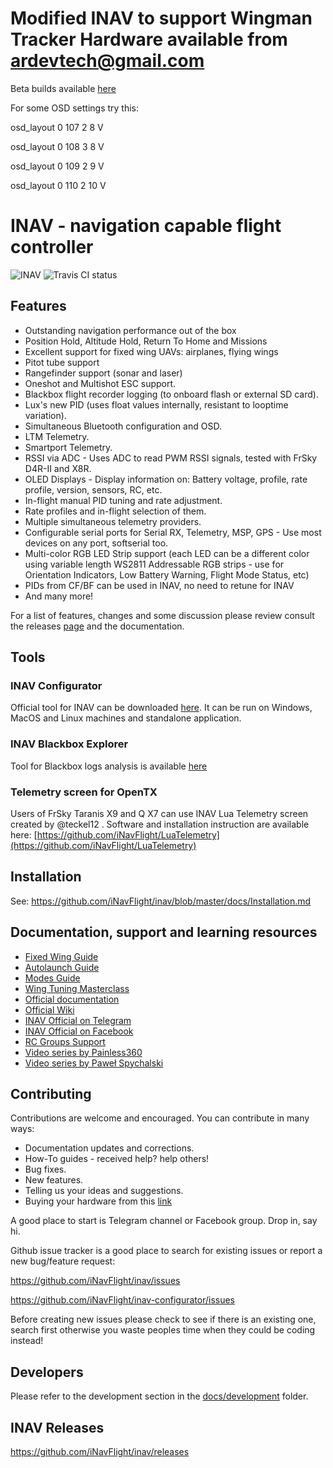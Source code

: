 # Modified INAV to support Wingman Tracker Hardware available from ardevtech@gmail.com

Beta builds available [here](https://drive.google.com/drive/folders/1u4rc1LPlJYr4ldkyTLuRL9MNsf2xE-o_?usp=sharing)

For some OSD settings try this:

osd_layout 0 107 2 8 V

osd_layout 0 108 3 8 V

osd_layout 0 109 2 9 V

osd_layout 0 110 2 10 V

# INAV - navigation capable flight controller

![INAV](http://static.rcgroups.net/forums/attachments/6/1/0/3/7/6/a9088858-102-inav.png)
![Travis CI status](https://travis-ci.org/iNavFlight/inav.svg?branch=master)

## Features

* Outstanding navigation performance out of the box
* Position Hold, Altitude Hold, Return To Home and Missions
* Excellent support for fixed wing UAVs: airplanes, flying wings 
* Pitot tube support
* Rangefinder support (sonar and laser)
* Oneshot and Multishot ESC support.
* Blackbox flight recorder logging (to onboard flash or external SD card).
* Lux's new PID (uses float values internally, resistant to looptime variation).
* Simultaneous Bluetooth configuration and OSD.
* LTM Telemetry.
* Smartport Telemetry.
* RSSI via ADC - Uses ADC to read PWM RSSI signals, tested with FrSky D4R-II and X8R.
* OLED Displays - Display information on: Battery voltage, profile, rate profile, version, sensors, RC, etc.
* In-flight manual PID tuning and rate adjustment.
* Rate profiles and in-flight selection of them.
* Multiple simultaneous telemetry providers.
* Configurable serial ports for Serial RX, Telemetry, MSP, GPS - Use most devices on any port, softserial too.
* Multi-color RGB LED Strip support (each LED can be a different color using variable length WS2811 Addressable RGB strips - use for Orientation Indicators, Low Battery Warning, Flight Mode Status, etc)
* PIDs from CF/BF can be used in INAV, no need to retune for INAV
* And many more!

For a list of features, changes and some discussion please review consult the releases [page](https://github.com/iNavFlight/inav/releases) and the documentation.

## Tools

### INAV Configurator

Official tool for INAV can be downloaded [here](https://github.com/iNavFlight/inav-configurator/releases). It can be run on Windows, MacOS and Linux machines and standalone application.  

### INAV Blackbox Explorer

Tool for Blackbox logs analysis is available [here](https://github.com/iNavFlight/blackbox-log-viewer/releases)

### Telemetry screen for OpenTX

Users of FrSky Taranis X9 and Q X7 can use INAV Lua Telemetry screen created by @teckel12 . Software and installation instruction are available here: [https://github.com/iNavFlight/LuaTelemetry](https://github.com/iNavFlight/LuaTelemetry)

## Installation

See: https://github.com/iNavFlight/inav/blob/master/docs/Installation.md

## Documentation, support and learning resources
* [Fixed Wing Guide](docs/INAV_Fixed_Wing_Setup_Guide.pdf)
* [Autolaunch Guide](docs/INAV_Autolaunch.pdf)
* [Modes Guide](docs/INAV_Modes.pdf)
* [Wing Tuning Masterclass](docs/INAV_Wing_Tuning_Masterclass.pdf)
* [Official documentation](https://github.com/iNavFlight/inav/tree/master/docs)
* [Official Wiki](https://github.com/iNavFlight/inav/wiki)
* [INAV Official on Telegram](https://t.me/INAVFlight)
* [INAV Official on Facebook](https://www.facebook.com/groups/INAVOfficial)
* [RC Groups Support](https://www.rcgroups.com/forums/showthread.php?2495732-Cleanflight-iNav-(navigation-rewrite)-project)
* [Video series by Painless360](https://www.youtube.com/playlist?list=PLYsWjANuAm4qdXEGFSeUhOZ10-H8YTSnH)
* [Video series by Paweł Spychalski](https://www.youtube.com/playlist?list=PLOUQ8o2_nCLloACrA6f1_daCjhqY2x0fB)

## Contributing

Contributions are welcome and encouraged.  You can contribute in many ways:

* Documentation updates and corrections.
* How-To guides - received help?  help others!
* Bug fixes.
* New features.
* Telling us your ideas and suggestions.
* Buying your hardware from this [link](https://inavflight.com/shop/u/bg/)

A good place to start is Telegram channel or Facebook group. Drop in, say hi.

Github issue tracker is a good place to search for existing issues or report a new bug/feature request:

https://github.com/iNavFlight/inav/issues

https://github.com/iNavFlight/inav-configurator/issues

Before creating new issues please check to see if there is an existing one, search first otherwise you waste peoples time when they could be coding instead!

## Developers

Please refer to the development section in the [docs/development](https://github.com/iNavFlight/inav/tree/master/docs/development) folder.


## INAV Releases
https://github.com/iNavFlight/inav/releases
